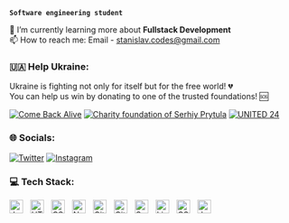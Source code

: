 **`Software engineering student`**

🌱 I’m currently learning more about **Fullstack Development**<br>
📫 How to reach me: Email - stanislav.codes@gmail.com

### 🇺🇦 **Help Ukraine**:

Ukraine is fighting not only for itself but for the free world! 💔<br/>
You can help us win by donating to one of the trusted foundations! 🆘<br/>

[![Come Back Alive](https://custom-icon-badges.demolab.com/badge/Come%20Back%20Alive-Donate-success.svg?logo=heart&logoColor=white)](https://www.comebackalive.in.ua/donate)
[![Charity foundation of Serhiy Prytula](https://custom-icon-badges.demolab.com/badge/Charity%20foundation%20of%20Serhiy%20Prytula-Donate-success.svg?logo=heart&logoColor=white)](https://prytulafoundation.org/en/home/support_page)
[![UNITED 24](https://custom-icon-badges.demolab.com/badge/UNITED%2024-Donate-success.svg?logo=heart&logoColor=white)](https://u24.gov.ua/)

### 🌐 **Socials**:

[![Twitter](https://img.shields.io/badge/Twitter-%231DA1F2.svg?logo=Twitter&logoColor=white)](https://twitter.com/stanislav_codes) [![Instagram](https://img.shields.io/badge/Instagram-%23E4405F.svg?logo=Instagram&logoColor=white)](https://www.instagram.com/stanislav.codes/)

### 💻 **Tech Stack**:

<img align="left" alt="JavaScript" width="24px" style="padding-right:10px;" src="https://cdn.jsdelivr.net/gh/devicons/devicon/icons/javascript/javascript-original.svg" />
<img align="left" alt="HTML" width="24px" style="padding-right:10px;" src="https://cdn.jsdelivr.net/gh/devicons/devicon/icons/html5/html5-original.svg" />
<img align="left" alt="CSS" width="24px" style="padding-right:10px;" src="https://cdn.jsdelivr.net/gh/devicons/devicon/icons/css3/css3-original.svg" />
<img align="left" alt="NodeJS" width="24px" style="padding-right:10px;" src="https://cdn.jsdelivr.net/gh/devicons/devicon/icons/nodejs/nodejs-original.svg" />
<img align="left" alt="Git" width="24px" style="padding-right:10px;" src="https://cdn.jsdelivr.net/gh/devicons/devicon/icons/git/git-original.svg" />
<img align="left" alt="GitHub" width="24px" style="padding-right:10px;" src="https://cdn.jsdelivr.net/gh/devicons/devicon/icons/github/github-original.svg" />
<img align="left" alt="Sass" width="24px" style="padding-right:10px;" src="https://cdn.jsdelivr.net/gh/devicons/devicon/icons/sass/sass-original.svg" />
<img align="left" alt="Linux" width="24px" style="padding-right:10px;" src="https://cdn.jsdelivr.net/gh/devicons/devicon/icons/linux/linux-original.svg" />
<img align="left" alt="CSharp" width="24px" style="padding-right:10px;" src="https://cdn.jsdelivr.net/gh/devicons/devicon/icons/csharp/csharp-original.svg" />
<img align="left" alt="Java" width="24px" style="padding-right:10px;" src="https://cdn.jsdelivr.net/gh/devicons/devicon/icons/java/java-original.svg"/>
          
<!-- <img align="left" alt="TypeScript" width="24px" style="padding-right:10px;" src="https://cdn.jsdelivr.net/gh/devicons/devicon/icons/typescript/typescript-plain.svg" /> -->
<!-- <img align="left" alt="React" width="24px" style="padding-right:10px;" src="https://cdn.jsdelivr.net/gh/devicons/devicon/icons/react/react-original.svg" /> -->
<br />
